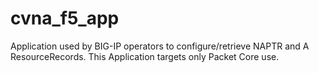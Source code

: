 # cvna_f5_app
Application used by BIG-IP operators to configure/retrieve NAPTR and A ResourceRecords. This Application targets only Packet Core use.
